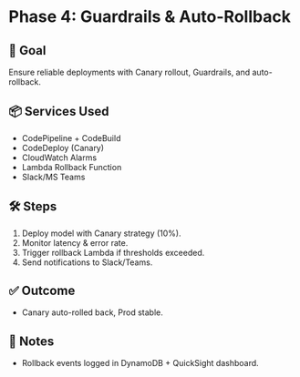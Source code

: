 # Phase 4: Guardrails & Auto-Rollback

## 🎯 Goal
Ensure reliable deployments with Canary rollout, Guardrails, and auto-rollback.

## 📦 Services Used
- CodePipeline + CodeBuild  
- CodeDeploy (Canary)  
- CloudWatch Alarms  
- Lambda Rollback Function  
- Slack/MS Teams  

## 🛠️ Steps
1. Deploy model with Canary strategy (10%).  
2. Monitor latency & error rate.  
3. Trigger rollback Lambda if thresholds exceeded.  
4. Send notifications to Slack/Teams.  

## ✅ Outcome
- Canary auto-rolled back, Prod stable.

## 📓 Notes
- Rollback events logged in DynamoDB + QuickSight dashboard.
